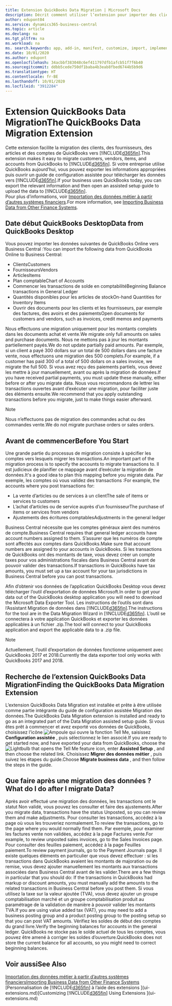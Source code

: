 ```yaml
---
title: Extension QuickBooks Data Migration | Microsoft Docs
description: Décrit comment utiliser l’extension pour importer des clients, des fournisseurs, des articles, et des comptes de QuickBooks Desktop dans Business Central.
author: edupont04
ms.service: dynamics365-business-central
ms.topic: article
ms.devlang: na
ms.tgt_pltfrm: na
ms.workload: na
ms. search.keywords: app, add-in, manifest, customize, import, implement
ms.date: 10/01/2020
ms.author: edupont
ms.openlocfilehash: 34acbbf383048c6ef411797dfb1afcb51f7f6b40
ms.sourcegitcommit: ddbb5cede750df1baba4b3eab8fbed6744b5b9d6
ms.translationtype: HT
ms.contentlocale: fr-BE
ms.lasthandoff: 10/01/2020
ms.locfileid: "3912284"
---
```

# <a name="the-quickbooks-data-migration-extension"></a><span data-ttu-id="e0c0e-103">Extension QuickBooks Data Migration</span><span class="sxs-lookup"><span data-stu-id="e0c0e-103">The QuickBooks Data Migration Extension</span></span>

<span data-ttu-id="e0c0e-104">Cette extension facilite la migration des clients, des fournisseurs, des articles et des comptes de QuickBooks vers [!INCLUDE[d365fin](includes/d365fin_md.md)].</span><span class="sxs-lookup"><span data-stu-id="e0c0e-104">This extension makes it easy to migrate customers, vendors, items, and accounts from QuickBooks to [!INCLUDE[d365fin](includes/d365fin_md.md)].</span></span> <span data-ttu-id="e0c0e-105">Si votre entreprise utilise QuickBooks aujourd’hui, vous pouvez exporter les informations appropriées puis ouvrir un guide de configuration assistée pour télécharger les données vers [!INCLUDE[d365fin](includes/d365fin_md.md)].</span><span class="sxs-lookup"><span data-stu-id="e0c0e-105">If your business uses QuickBooks today, you can export the relevant information and then open an assisted setup guide to upload the data to [!INCLUDE[d365fin](includes/d365fin_md.md)].</span></span>  
<span data-ttu-id="e0c0e-106">Pour plus d’informations, voir [Importation des données métier à partir d’autres systèmes financiers](across-import-data-configuration-packages.md).</span><span class="sxs-lookup"><span data-stu-id="e0c0e-106">For more information, see [Importing Business Data from Other Finance Systems](across-import-data-configuration-packages.md).</span></span>

## <a name="data-from-quickbooks-desktop"></a><span data-ttu-id="e0c0e-107">Date début QuickBooks Desktop</span><span class="sxs-lookup"><span data-stu-id="e0c0e-107">Data from QuickBooks Desktop</span></span>

<span data-ttu-id="e0c0e-108">Vous pouvez importer les données suivantes de QuickBooks Online vers Business Central :</span><span class="sxs-lookup"><span data-stu-id="e0c0e-108">You can import the following data from QuickBooks Online to Business Central:</span></span>

- <span data-ttu-id="e0c0e-109">Clients</span><span class="sxs-lookup"><span data-stu-id="e0c0e-109">Customers</span></span>  
- <span data-ttu-id="e0c0e-110">Fournisseurs</span><span class="sxs-lookup"><span data-stu-id="e0c0e-110">Vendors</span></span>  
- <span data-ttu-id="e0c0e-111">Articles</span><span class="sxs-lookup"><span data-stu-id="e0c0e-111">Items</span></span>  
- <span data-ttu-id="e0c0e-112">Plan comptable</span><span class="sxs-lookup"><span data-stu-id="e0c0e-112">Chart of Accounts</span></span>  
- <span data-ttu-id="e0c0e-113">Commencer les transactions de solde en comptabilité</span><span class="sxs-lookup"><span data-stu-id="e0c0e-113">Beginning Balance transactions in General Ledger</span></span>  
- <span data-ttu-id="e0c0e-114">Quantités disponibles pour les articles de stock</span><span class="sxs-lookup"><span data-stu-id="e0c0e-114">On-hand Quantities for Inventory Items</span></span>  
- <span data-ttu-id="e0c0e-115">Ouvrir des documents pour les clients et les fournisseurs, par exemple des factures, des avoirs et des paiements</span><span class="sxs-lookup"><span data-stu-id="e0c0e-115">Open documents for customers and vendors, such as invoices, credit memos and payments</span></span>  

<span data-ttu-id="e0c0e-116">Nous effectuons une migration uniquement pour les montants complets dans les documents achat et vente.</span><span class="sxs-lookup"><span data-stu-id="e0c0e-116">We migrate only full amounts on sales and purchase documents.</span></span> <span data-ttu-id="e0c0e-117">Nous ne mettons pas à jour les montants partiellement payés.</span><span class="sxs-lookup"><span data-stu-id="e0c0e-117">We do not update partially paid amounts.</span></span> <span data-ttu-id="e0c0e-118">Par exemple, si un client a payé 300 dollars sur un total de 500 dollars dans une facture vente, nous effectuons une migration des 500 complets.</span><span class="sxs-lookup"><span data-stu-id="e0c0e-118">For example, if a customer has paid 300 of a total of 500 dollars on a sales invoice, we migrate the full 500.</span></span> <span data-ttu-id="e0c0e-119">Si vous avez reçu des paiements partiels, vous devez les mettre à jour manuellement, avant ou après la migration de données.</span><span class="sxs-lookup"><span data-stu-id="e0c0e-119">If you have received partial payments, you must update these manually, either before or after you migrate data.</span></span> <span data-ttu-id="e0c0e-120">Nous vous recommandons de lettrer les transactions ouvertes avant d’exécuter une migration, pour faciliter juste des éléments ensuite.</span><span class="sxs-lookup"><span data-stu-id="e0c0e-120">We recommend that you apply outstanding transactions before you migrate, just to make things easier afterward.</span></span>

> [!NOTE]
> <span data-ttu-id="e0c0e-121">Nous n’effectuons pas de migration des commandes achat ou des commandes vente.</span><span class="sxs-lookup"><span data-stu-id="e0c0e-121">We do not migrate purchase orders or sales orders.</span></span>

## <a name="before-you-start"></a><span data-ttu-id="e0c0e-122">Avant de commencer</span><span class="sxs-lookup"><span data-stu-id="e0c0e-122">Before You Start</span></span>

<span data-ttu-id="e0c0e-123">Une grande partie du processus de migration consiste à spécifier les comptes vers lesquels migrer les transactions.</span><span class="sxs-lookup"><span data-stu-id="e0c0e-123">An important part of the migration process is to specify the accounts to migrate transactions to.</span></span> <span data-ttu-id="e0c0e-124">Il est judicieux de planifier ce mappage avant d’exécuter la migration de données.</span><span class="sxs-lookup"><span data-stu-id="e0c0e-124">It's a good idea to plan this mapping before you migrate data.</span></span> <span data-ttu-id="e0c0e-125">Par exemple, les comptes où vous validez des transactions :</span><span class="sxs-lookup"><span data-stu-id="e0c0e-125">For example, the accounts where you post transactions for:</span></span>

- <span data-ttu-id="e0c0e-126">La vente d’articles ou de services à un client</span><span class="sxs-lookup"><span data-stu-id="e0c0e-126">The sale of items or services to customers</span></span>  
- <span data-ttu-id="e0c0e-127">L’achat d’articles ou de service auprès d’un fournisseur</span><span class="sxs-lookup"><span data-stu-id="e0c0e-127">The purchase of items or services from vendors</span></span>  
- <span data-ttu-id="e0c0e-128">Ajustements des écritures comptables</span><span class="sxs-lookup"><span data-stu-id="e0c0e-128">Adjustments in the general ledger</span></span>  

<span data-ttu-id="e0c0e-129">Business Central nécessite que les comptes généraux aient des numéros de compte.</span><span class="sxs-lookup"><span data-stu-id="e0c0e-129">Business Central requires that general ledger accounts have account numbers assigned to them.</span></span> <span data-ttu-id="e0c0e-130">S’assurer que les numéros de compte sont affectés aux comptes dans QuickBooks.</span><span class="sxs-lookup"><span data-stu-id="e0c0e-130">Make sure that account numbers are assigned to your accounts in QuickBooks.</span></span>
<span data-ttu-id="e0c0e-131">Si les transactions de QuickBooks ont des montants de taxe, vous devez créer un compte taxes pour vos administrations fiscales dans Business Central avant de pouvoir valider des transactions.</span><span class="sxs-lookup"><span data-stu-id="e0c0e-131">If transactions in QuickBooks have tax amounts, you must set up a tax account for your tax jurisdictions in Business Central before you can post transactions.</span></span>

<span data-ttu-id="e0c0e-132">Afin d’obtenir vos données de l’application QuickBooks Desktop vous devez télécharger l’outil d’exportation de données Microsoft.</span><span class="sxs-lookup"><span data-stu-id="e0c0e-132">In order to get your data out of the QuickBooks desktop application you will need to download the Microsoft Data Exporter Tool.</span></span>  <span data-ttu-id="e0c0e-133">Les instructions de l’outils sont dans l’Assistant Migration de données dans [!INCLUDE[d365fin](includes/d365fin_md.md)].</span><span class="sxs-lookup"><span data-stu-id="e0c0e-133">The instructions for the tool are in the Data Migration Wizard in [!INCLUDE[d365fin](includes/d365fin_md.md)].</span></span> <span data-ttu-id="e0c0e-134">L’outil se connectera à votre application QuickBooks et exporter les données applicables à un fichier .zip.</span><span class="sxs-lookup"><span data-stu-id="e0c0e-134">The tool will connect to your QuickBooks application and export the applicable data to a .zip file.</span></span>  

> [!NOTE]
> <span data-ttu-id="e0c0e-135">Actuellement, l’outil d’exportation de données fonctionne uniquement avec QuickBooks 2017 et 2018.</span><span class="sxs-lookup"><span data-stu-id="e0c0e-135">Currently the data exporter tool only works with QuickBooks 2017 and 2018.</span></span>

## <a name="finding-the-quickbooks-data-migration-extension"></a><span data-ttu-id="e0c0e-136">Recherche de l’extension QuickBooks Data Migration</span><span class="sxs-lookup"><span data-stu-id="e0c0e-136">Finding the QuickBooks Data Migration Extension</span></span>

<span data-ttu-id="e0c0e-137">L’extension QuickBooks Data Migration est installée et prête à être utilisée comme partie intégrante du guide de configuration assistée Migration des données.</span><span class="sxs-lookup"><span data-stu-id="e0c0e-137">The QuickBooks Data Migration extension is installed and ready to go as an integrated part of the Data Migration assisted setup guide.</span></span> <span data-ttu-id="e0c0e-138">Si vous êtes prêt à commencer et avez exporté vos données de QuickBooks, choisissez l’icône ![Ampoule qui ouvre la fonction Tell Me](media/ui-search/search_small.png "Dites-moi ce que vous voulez faire"), saisissez **Configuration assistée** , puis sélectionnez le lien associé.</span><span class="sxs-lookup"><span data-stu-id="e0c0e-138">If you are ready to get started now, and have exported your data from QuickBooks, choose the ![Lightbulb that opens the Tell Me feature](media/ui-search/search_small.png "Tell me what you want to do") icon, enter **Assisted Setup** , and then choose the related link.</span></span> <span data-ttu-id="e0c0e-139">Choisissez **Migrer des données métier** , puis suivez les étapes du guide.</span><span class="sxs-lookup"><span data-stu-id="e0c0e-139">Choose **Migrate business data** , and then follow the steps in the guide.</span></span>  

## <a name="what-do-i-do-after-i-migrate-data"></a><span data-ttu-id="e0c0e-140">Que faire après une migration des données ?</span><span class="sxs-lookup"><span data-stu-id="e0c0e-140">What do I do after I migrate Data?</span></span>

<span data-ttu-id="e0c0e-141">Après avoir effectué une migration des données, les transactions ont le statut Non validé, vous pouvez les consulter et faire des ajustements.</span><span class="sxs-lookup"><span data-stu-id="e0c0e-141">After you migrate data, transactions have the status Unposted, so you can review them and make adjustments.</span></span> <span data-ttu-id="e0c0e-142">Pour consulter les transactions, accédez à la page où vous les trouveriez normalement.</span><span class="sxs-lookup"><span data-stu-id="e0c0e-142">To review the transactions, go to the page where you would normally find them.</span></span> <span data-ttu-id="e0c0e-143">Par exemple, pour examiner les factures vente non validées, accédez à la page Factures vente.</span><span class="sxs-lookup"><span data-stu-id="e0c0e-143">For example, to review unposted sales invoices, go to the Sales Invoices page.</span></span> <span data-ttu-id="e0c0e-144">Pour consulter des feuilles paiement, accédez à la page Feuilles paiement.</span><span class="sxs-lookup"><span data-stu-id="e0c0e-144">To review payment journals, go to the Payment Journals page.</span></span>
<span data-ttu-id="e0c0e-145">Il existe quelques éléments en particulier que vous devez effectuer : si les transactions dans QuickBooks avaient les montants de majoration ou de remise, vous devez ajouter manuellement les montants aux transactions associées dans Business Central avant de les valider.</span><span class="sxs-lookup"><span data-stu-id="e0c0e-145">There are a few things in particular that you should do: If the transactions in QuickBooks had markup or discount amounts, you must manually add the amounts to the related transactions in Business Central before you post them.</span></span>
<span data-ttu-id="e0c0e-146">Si vous utilisez la taxe sur la valeur ajoutée (TVA), vous devez ajouter un groupe comptabilisation marché et un groupe comptabilisation produit au paramétrage de la validation de manière à pouvoir valider les montants TVA.</span><span class="sxs-lookup"><span data-stu-id="e0c0e-146">If you are using value added tax (VAT), you may need to add a business posting group and a product posting group to the posting setup so that you can post VAT amounts.</span></span>
<span data-ttu-id="e0c0e-147">Vérifiez les soldes de début des comptes du grand livre.</span><span class="sxs-lookup"><span data-stu-id="e0c0e-147">Verify the beginning balances for accounts in the general ledger.</span></span> <span data-ttu-id="e0c0e-148">QuickBooks ne stocke pas le solde actuel de tous les comptes, vous pouvez être amené à corriger les soldes d’ouverture.</span><span class="sxs-lookup"><span data-stu-id="e0c0e-148">QuickBooks does not store the current balance for all accounts, so you might need to correct beginning balances.</span></span>

## <a name="see-also"></a><span data-ttu-id="e0c0e-149">Voir aussi</span><span class="sxs-lookup"><span data-stu-id="e0c0e-149">See Also</span></span>

[<span data-ttu-id="e0c0e-150">Importation des données métier à partir d’autres systèmes financiers</span><span class="sxs-lookup"><span data-stu-id="e0c0e-150">Importing Business Data from Other Finance Systems</span></span>](across-import-data-configuration-packages.md)  
<span data-ttu-id="e0c0e-151">[Personnalisation de [!INCLUDE[d365fin](includes/d365fin_md.md)] à l’aide des extensions ](ui-extensions.md)</span><span class="sxs-lookup"><span data-stu-id="e0c0e-151">[Customizing [!INCLUDE[d365fin](includes/d365fin_md.md)] Using Extensions ](ui-extensions.md)</span></span>  
